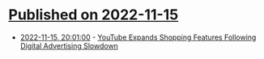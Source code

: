 # [Published on 2022-11-15](index.md)

* [2022-11-15, 20:01:00](https://news.slashdot.org/story/22/11/15/0819217/youtube-expands-shopping-features-following-digital-advertising-slowdown?utm_source=rss1.0mainlinkanon&utm_medium=feed) - [YouTube Expands Shopping Features Following Digital Advertising Slowdown](https://news.slashdot.org/story/22/11/15/0819217/youtube-expands-shopping-features-following-digital-advertising-slowdown?utm_source=rss1.0mainlinkanon&utm_medium=feed)
